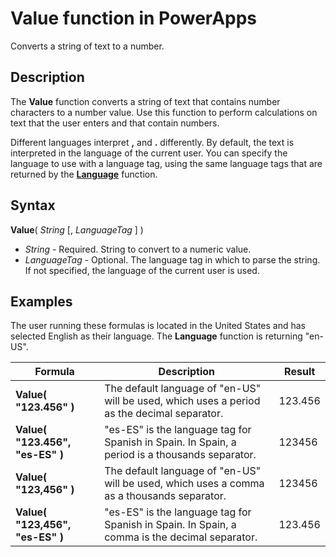 <properties
	pageTitle="Value function | Microsoft PowerApps"
	description="Reference information, including syntax, for the Value function in PowerApps"
	services=""
	suite="powerapps"
	documentationCenter="na"
	authors="gregli-msft"
	manager="dwrede"
	editor=""
	tags=""/>

<tags
   ms.service="powerapps"
   ms.devlang="na"
   ms.topic="article"
   ms.tgt_pltfrm="na"
   ms.workload="na"
   ms.date="11/07/2015"
   ms.author="gregli"/>

# Value function in PowerApps #

Converts a string of text to a number.

## Description ##

The **Value** function converts a string of text that contains number characters to a number value. Use this function to perform calculations on text that the user enters and that contain numbers.

Different languages interpret **,** and **.** differently.  By default, the text is interpreted in the language of the current user.  You can specify the language to use with a language tag, using the same language tags that are returned by the **[Language](function-language.md)** function.

## Syntax ##

**Value**( *String* [, *LanguageTag* ] )

- *String* - Required. String to convert to a numeric value.
- *LanguageTag* - Optional.  The language tag in which to parse the string.  If not specified, the language of the current user is used.

## Examples ##

The user running these formulas is located in the United States and has selected English as their language.  The **Language** function is returning "en-US".

| Formula | Description | Result |
|---------|-------------|--------|
| **Value( "123.456" )** | The default language of "en-US" will be used, which uses a period as the decimal separator.  | 123.456 |
| **Value( "123.456", "es-ES" )** | "es-ES" is the language tag for Spanish in Spain.  In Spain, a period is a thousands separator.  | 123456 |
| **Value( "123,456" )** | The default language of "en-US" will be used, which uses a comma as a thousands separator.  | 123456 |
| **Value( "123,456", "es-ES" )** | "es-ES" is the language tag for Spanish in Spain.  In Spain, a comma is the decimal separator.  | 123.456 |

